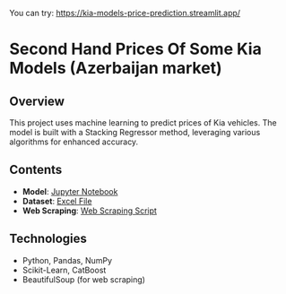 You can try:
https://kia-models-price-prediction.streamlit.app/ 

# Second Hand Prices Of Some Kia Models (Azerbaijan market)

## Overview
This project uses machine learning to predict prices of Kia vehicles. The model is built with a Stacking Regressor method, leveraging various algorithms for enhanced accuracy.

## Contents
- **Model**: [Jupyter Notebook](https://github.com/heydar432/ML---Regression-Time-Series/blob/main/Kia_models_price_prediction/model%20with%20%20stacking%20regressor%20method.ipynb)
- **Dataset**: [Excel File](https://github.com/heydar432/ML---Regression-Time-Series/blob/main/Kia_models_price_prediction/Turbo_az_Kia_all_vehicles.xlsx)
- **Web Scraping**: [Web Scraping Script](https://github.com/heydar432/Web-scraping/blob/main/Turbo.az%20web%20scraping%20project/Turbo.az%20car%20scraping.ipynb)

## Technologies
- Python, Pandas, NumPy
- Scikit-Learn, CatBoost
- BeautifulSoup (for web scraping)


